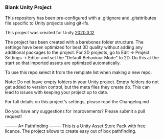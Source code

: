 ### Blank Unity Project ### 

This repository has been pre-configured with a .gitignore and .gitattributes file specific to Unity projects using git-lfs. 

This project was created for Unity [2020.3.12](https://download.unity3d.com/download_unity/b3b2c6512326/Windows64EditorInstaller/UnitySetup64-2020.3.12f1.exe?_gl=1*19gknxd*_ga*MTQ0MTQ4NzI0Ni4xNjIxOTM4ODk1*_ga_1S78EFL1W5*MTYzMDQyMTA4MS4zMS4wLjE2MzA0MjEwODEuNjA)

The project has been created with a barebones folder structure.  The settings have been optimized for best 3D quality without adding any additional packages to the project.
For 2D projects, go to Edit -> Project Settings -> Editor and set the "Default Behaviour Mode" to 2D.  Do this at the start so that imported assets are optimized automatically.

To use this repo select it from the remplate list when making a new repo.

Note:  Do not leave empty folders in your Unity project.  Empty folders do not get added to version control, but the meta files they create do.  This can lead to issues with keeping your project up to date.

For full details on this project's settings, please read the Changelog.md
 
Do you have any suggestions for improvements? Please submit a pull request!




------ A* Pathfinding ------
This is a Unity Asset Store Pack with free licence. The project allows to create easy out of box pathfinding.

